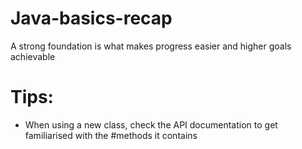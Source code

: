# Java-basics-recap
A strong foundation is what makes progress easier and higher goals achievable


# Tips:
- When using a new class, check the API documentation to get familiarised with the #methods it contains